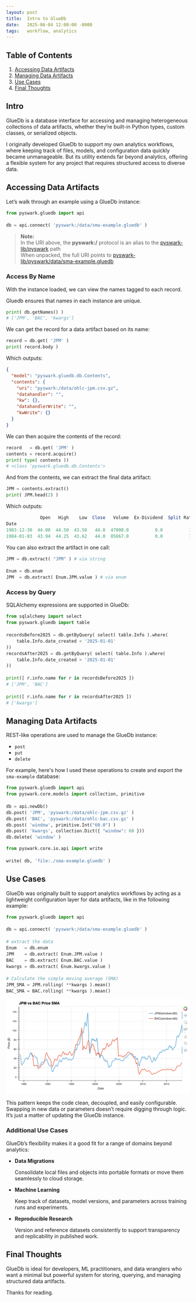 ```yaml
---
layout: post
title:  Intro to GlueDb
date:   2025-06-04 12:00:00 -0000
tags:   workflow, analytics
---
```


## Table of Contents
1. [Accessing Data Artifacts](#accessing-data-artifacts)
2. [Managing Data Artifacts](#managing-data-artifacts)
3. [Use Cases](#use-cases)
4. [Final Thoughts](#final-thoughts)

## Intro

GlueDb is a database interface for accessing and managing heterogeneous collections of data artifacts, whether they’re built-in Python types, custom classes, or serialized objects.

I originally developed GlueDb to support my own analytics workflows, where keeping track of files, models, and configuration data quickly became unmanageable. But its utility extends far beyond analytics, offering a flexible system for any project that requires structured access to diverse data.


## Accessing Data Artifacts

Let’s walk through an example using a GlueDb instance:

```python
from pyswark.gluedb import api

db = api.connect( 'pyswark:/data/sma-example.gluedb' )

```

> **Note:**  
> In the URI above, the **pyswark:/** protocol is an alias to the [pyswark-lib/pyswark][pyswark-lib-pyswark] path  
> When unpacked, the full URI points to [pyswark-lib/pyswark/data/sma-example.gluedb][sma-example-gluedb]


### Access By Name

With the instance loaded, we can view the names tagged to each record.  

Gluedb ensures that names in each instance are unique.

```python
print( db.getNames() )
# ['JPM', 'BAC', 'kwargs']
```

We can get the record for a data artifact based on its name:

```python
record = db.get( 'JPM' )
print( record.body )
```

Which outputs:

```json
{
  "model": "pyswark.gluedb.db.Contents",
  "contents": {
    "uri": "pyswark:/data/ohlc-jpm.csv.gz",
    "datahandler": "",
    "kw": {},
    "datahandlerWrite": "",
    "kwWrite": {}
  }
}
```

We can then acquire the contents of the record:

```python
record   = db.get( 'JPM' )
contents = record.acquire()
print( type( contents ))
# <class 'pyswark.gluedb.db.Contents'>
```

And from the contents, we can extract the final data artifact:

```python
JPM = contents.extract()
print( JPM.head(2) )
```

Which outputs:
```mathematica
             Open   High    Low  Close   Volume  Ex-Dividend  Split Ratio 
Date                                                                        
1983-12-30  44.00  44.50  43.50   44.0  47000.0          0.0          1.0   
1984-01-03  43.94  44.25  43.62   44.0  85667.0          0.0          1.0   
```

You can also extract the artifact in one call:

```python
JPM = db.extract( "JPM" ) # via string

Enum = db.enum
JPM  = db.extract( Enum.JPM.value ) # via enum
```

### Access by Query

SQLAlchemy expressions are supported in GlueDb:

```python
from sqlalchemy import select
from pyswark.gluedb import table

recordsBefore2025 = db.getByQuery( select( table.Info ).where( 
    table.Info.date_created < '2025-01-01' 
))
recordsAfter2025 = db.getByQuery( select( table.Info ).where( 
    table.Info.date_created > '2025-01-01' 
))

print([ r.info.name for r in recordsBefore2025 ])
# ['JPM', 'BAC']

print([ r.info.name for r in recordsAfter2025 ])
# ['kwargs']
```

## Managing Data Artifacts

REST-like operations are used to manage the GlueDb instance:

* `post`
* `put`
* `delete`

For example, here's how I used these operations to create and export the `sma-example` database:

```python
from pyswark.gluedb import api
from pyswark.core.models import collection, primitive

db = api.newDb()
db.post( 'JPM', 'pyswark:/data/ohlc-jpm.csv.gz' )
db.post( 'BAC', 'pyswark:/data/ohlc-bac.csv.gz' )
db.post( 'window', primitive.Int("60.0") )
db.post( 'kwargs', collection.Dict({ "window": 60 }))
db.delete( 'window' )
```

```python
from pyswark.core.io.api import write

write( db, 'file:./sma-example.gluedb' )
```


## Use Cases

GlueDb was originally built to support analytics workflows by acting as a lightweight configuration layer for data artifacts, like in the following example:

```python
from pyswark.gluedb import api

db = api.connect( 'pyswark:/data/sma-example.gluedb' )

# extract the data
Enum   = db.enum
JPM    = db.extract( Enum.JPM.value )
BAC    = db.extract( Enum.BAC.value )
kwargs = db.extract( Enum.kwargs.value )

# Calculate the simple moving average (SMA)
JPM_SMA = JPM.rolling( **kwargs ).mean()
BAC_SMA = BAC.rolling( **kwargs ).mean()
```

![sma-plot]

This pattern keeps the code clean, decoupled, and easily configurable. Swapping in new data or parameters doesn’t require digging through logic.  It’s just a matter of updating the GlueDb instance.

### Additional Use Cases

GlueDb’s flexibility makes it a good fit for a range of domains beyond analytics:

* **Data Migrations**

  Consolidate local files and objects into portable formats or move them seamlessly to cloud storage.

* **Machine Learning**

  Keep track of datasets, model versions, and parameters across training runs and experiments.

* **Reproducible Research**

  Version and reference datasets consistently to support transparency and replicability in published work.

## Final Thoughts

GlueDb is ideal for developers, ML practitioners, and data wranglers who want a minimal but powerful system for storing, querying, and managing structured data artifacts.

Thanks for reading.


[pyswark-lib-pyswark]: https://github.com/pyt3r/pyswark-package/blob/master/pyswark
[sma-example-gluedb]: https://github.com/pyt3r/pyswark-package/blob/master/pyswark/data/sma-example.gluedb
[sma-plot]: ../assets/2025-06-04-sma-plot.png